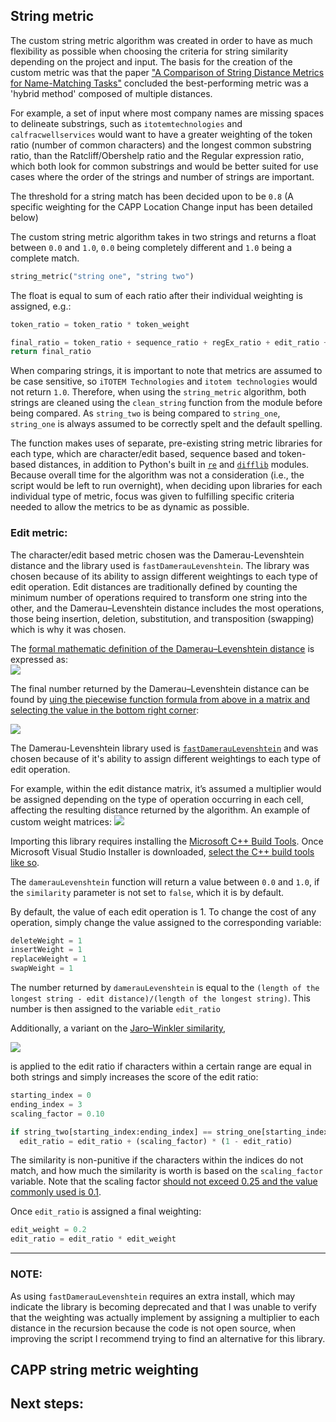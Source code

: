 ## String metric

The custom string metric algorithm was created in order to have as much flexibility as possible when choosing the criteria for string similarity depending on the project and input. The basis for the creation of the custom metric was that the paper ["A Comparison of String Distance Metrics for Name-Matching Tasks"](https://www.cs.cmu.edu/~wcohen/postscript/ijcai-ws-2003.pdf) concluded the best-performing metric was a 'hybrid method' composed of multiple distances.

For example, a set of input where most company names are missing spaces to delineate substrings, such as ``itotemtechnologies`` and ``calfracwellservices`` would want to have a greater weighting of the token ratio (number of common characters) and the longest common substring ratio, than the Ratcliff/Obershelp ratio and the Regular expression ratio, which both look for common substrings and would be better suited for use cases where the order of the strings and number of strings are important. 

The threshold for a string match has been decided upon to be ``0.8`` (A specific weighting for the CAPP Location Change input has been detailed below)

The custom string metric algorithm takes in two strings and returns a float between ``0.0`` and ``1.0``, ``0.0`` being completely different and ``1.0`` being a complete match. 
```python
string_metric("string one", "string two") 
```

The float is equal to sum of each ratio after their individual weighting is assigned, e.g.:
```python
token_ratio = token_ratio * token_weight
```

```python
final_ratio = token_ratio + sequence_ratio + regEx_ratio + edit_ratio + substring_ratio + ratcliff_obershelp_ratio  
return final_ratio  
```

When comparing strings, it is important to note that metrics are assumed to be case sensitive, so ```iTOTEM Technologies``` and ```itotem technologies``` would not return ```1.0```. Therefore, when using the ```string_metric``` algorithm, both strings are cleaned using the ```clean_string``` function from the module before being compared. As ```string_two``` is being compared to ```string_one```, ```string_one``` is always assumed to be correctly spelt and the default spelling. 

The function makes uses of separate, pre-existing string metric libraries for each type, which are character/edit based, sequence based and token-based distances, in addition to Python's built in [```re```](https://docs.python.org/3/library/re.html) and [```difflib```](https://docs.python.org/3/library/difflib.html) modules. Because overall time for the algorithm was not a consideration (i.e., the script would be left to run overnight), when deciding upon libraries for each individual type of metric, focus was given to fulfilling specific criteria needed to allow the metrics to be as dynamic as possible.  

### Edit metric:

The character/edit based metric chosen was the Damerau-Levenshtein distance and the library used is ```fastDamerauLevenshtein```. The library was chosen because of its ability to assign different weightings to each type of edit operation. Edit distances are traditionally defined by counting the minimum number of operations required to transform one string into the other, and the Damerau–Levenshtein distance includes the most operations, those being insertion, deletion, substitution, and transposition (swapping) which is why it was chosen.  

The [formal mathematic definition of the Damerau–Levenshtein distance](https://en.wikipedia.org/wiki/Damerau%E2%80%93Levenshtein_distance#Definition) is expressed as:  
![](https://wikimedia.org/api/rest_v1/media/math/render/svg/d50fab8cc0233e2b1b5b420f72cb23fdf1d56c59)

The final number returned by the Damerau–Levenshtein distance can be found by [uing the piecewise function formula from above in a matrix](https://medium.com/@ethannam/understanding-the-levenshtein-distance-equation-for-beginners-c4285a5604f0)[ and selecting the value in the bottom right corner](https://www.lemoda.net/text-fuzzy/damerau-levenshtein/index.html):

![](https://miro.medium.com/max/716/1*xyoq20suqByW8wzlKe9O-A.png)



The Damerau-Levenshtein library used is [```fastDamerauLevenshtein```](https://pypi.org/project/fastDamerauLevenshtein/) and was chosen because of it's ability to assign different weightings to each type of edit operation. 

For example, within the edit distance matrix, it’s assumed a multiplier would be assigned depending on the type of operation occurring in each cell, affecting the resulting distance returned by the algorithm. An example of custom weight matrices: 
![](https://upload.wikimedia.org/wikipedia/commons/thumb/d/d1/Levenshtein_distance_animation.gif/1280px-Levenshtein_distance_animation.gif)

Importing this library requires installing the [Microsoft C++ Build Tools](https://visualstudio.microsoft.com/visual-cpp-build-tools/). Once Microsoft Visual Studio Installer is downloaded, [select the C++ build tools like so](https://docs.microsoft.com/en-us/answers/storage/attachments/34873-10262.png).

The ```damerauLevenshtein``` function will return a value between ```0.0``` and ```1.0```, if the ```similarity``` parameter is not set to ```false```, which it is by default.

By default, the value of each edit operation is 1. To change the cost of any operation, simply change the value assigned to the corresponding variable:
```python
deleteWeight = 1
insertWeight = 1
replaceWeight = 1
swapWeight = 1
```

The number returned by ```damerauLevenshtein``` is equal to the ```(length of the longest string - edit distance)/(length of the longest string)```.
This number is then assigned to the variable ```edit_ratio```

Additionally, a variant on the [Jaro–Winkler similarity](https://en.wikipedia.org/wiki/Jaro%E2%80%93Winkler_distance#Jaro%E2%80%93Winkler_similarity),

![](https://wikimedia.org/api/rest_v1/media/math/render/svg/03ce3597b133e80f611220e52ded597ce2ad6fbf)

is applied to the edit ratio if characters within a certain range are equal in both strings and simply increases the score of the edit ratio:

```python
starting_index = 0
ending_index = 3
scaling_factor = 0.10

if string_two[starting_index:ending_index] == string_one[starting_index:ending_index]:
  edit_ratio = edit_ratio + (scaling_factor) * (1 - edit_ratio)
```

The similarity is non-punitive if the characters within the indices do not match, and how much the similarity is worth is based on the ```scaling_factor``` variable. Note that the scaling factor [should not exceed 0.25 and the value commonly used is 0.1](https://en.wikipedia.org/wiki/Jaro%E2%80%93Winkler_distance#Jaro%E2%80%93Winkler_similarity). 

Once ```edit_ratio``` is assigned a final weighting:
```python
edit_weight = 0.2
edit_ratio = edit_ratio * edit_weight
```
___
### NOTE:
As using ```fastDamerauLevenshtein``` requires an extra install, which may indicate the library is becoming deprecated and that I was unable to verify that the weighting was actually implement by assigning a multiplier to each distance in the recursion because the code is not open source, when improving the script I recommend trying to find an alternative for this library. 




## CAPP string metric weighting

## Next steps:
